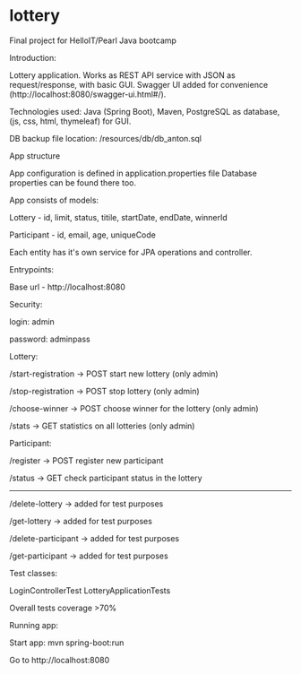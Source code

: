 # lottery
Final project for HelloIT/Pearl Java bootcamp

Introduction:

Lottery application. Works as REST API service with JSON as request/response, with basic GUI.
Swagger UI added for convenience (http://localhost:8080/swagger-ui.html#/).

Technologies used: Java (Spring Boot), Maven, PostgreSQL as database, (js, css, html, thymeleaf) for GUI.

DB backup file location: /resources/db/db_anton.sql

App structure

App configuration is defined in application.properties file Database properties can be found there too.

App consists of models:

Lottery - id, limit, status, titile, startDate, endDate, winnerId

Participant - id, email, age, uniqueCode

Each entity has it's own service for JPA operations and controller.


Entrypoints:

Base url - http://localhost:8080


Security:

login: admin

password: adminpass


Lottery:

/start-registration -> POST start new lottery (only admin)

/stop-registration -> POST stop lottery (only admin)

/choose-winner -> POST choose winner for the lottery (only admin)

/stats -> GET statistics on all lotteries (only admin)


Participant:

/register -> POST register new participant

/status -> GET check participant status in the lottery

______________________________________________________
/delete-lottery -> added for test purposes

/get-lottery -> added for test purposes

/delete-participant -> added for test purposes

/get-participant -> added for test purposes


Test classes:

LoginControllerTest
LotteryApplicationTests

Overall tests coverage >70%


Running app:

Start app: mvn spring-boot:run

Go to http://localhost:8080




